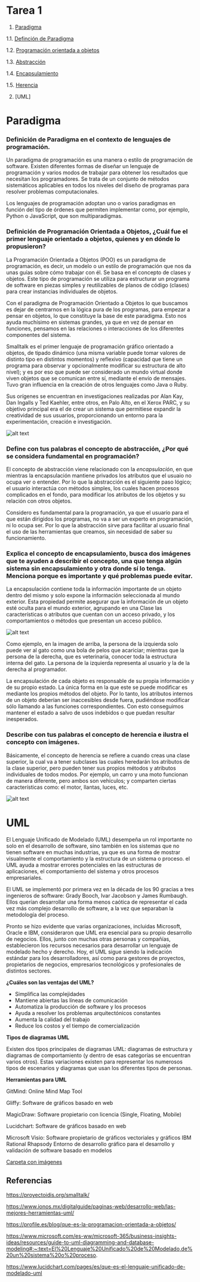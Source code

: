 # Tarea 1

1. [Paradigma](https://github.com/Cheshire03/ProgOO/edit/main/ParadigmaOO/README.md#paradigma)

  1.1. [Definción de Paradigma](https://github.com/Cheshire03/ProgOO/edit/main/ParadigmaOO/README.md#definici%C3%B3n-de-paradigma-en-el-contexto-de-lenguajes-de-programaci%C3%B3n)

  1.2. [Programación orientada a objetos](https://github.com/Cheshire03/ProgOO/edit/main/ParadigmaOO/README.md#definici%C3%B3n-de-programaci%C3%B3n-orientada-a-objetos-cu%C3%A1l-fue-el-primer-lenguaje-orientado-a-objetos-quienes-y-en-d%C3%B3nde-lo-propusieron)
  
  1.3. [Abstracción](https://github.com/Cheshire03/ProgOO/edit/main/ParadigmaOO/README.md#define-con-tus-palabras-el-concepto-de-abstracci%C3%B3n-por-qu%C3%A9-se-considera-fundamental-en-programaci%C3%B3n)
  
  1.4. [Encapsulamiento](https://github.com/Cheshire03/ProgOO/edit/main/ParadigmaOO/README.md#explica-el-concepto-de-encapsulamiento-busca-dos-im%C3%A1genes-que-te-ayuden-a-describir-el-concepto-una-que-tenga-alg%C3%BAn-sistema-sin-encapsulamiento-y-otra-donde-s%C3%AD-lo-tenga-menciona-porque-es-importante-y-qu%C3%A9-problemas-puede-evitar)
  
  1.5. [Herencia](https://github.com/Cheshire03/ProgOO/edit/main/ParadigmaOO/README.md#describe-con-tus-palabras-el-concepto-de-herencia-e-ilustra-el-concepto-con-im%C3%A1genes)
  
  2. [UML]


# Paradigma
### Definición de Paradigma en el contexto de lenguajes de programación.

Un paradigma de programación es una manera o estilo de programación de software. Existen diferentes formas de diseñar un lenguaje de programación y varios modos de trabajar para obtener los resultados que necesitan los programadores.  Se trata de un conjunto de métodos sistemáticos aplicables en todos los niveles del diseño de programas para resolver problemas computacionales.

Los lenguajes de programación adoptan uno o varios paradigmas en función del tipo de órdenes que permiten implementar como, por ejemplo, Python o JavaScript, que son multiparadigmas.

### Definición de Programación Orientada a Objetos, ¿Cuál fue el primer lenguaje orientado a objetos, quienes y en dónde lo propusieron? 

La Programación Orientada a Objetos (POO) es un paradigma de programación, es decir, un modelo o un estilo de programación que nos da unas guías sobre cómo trabajar con él. Se basa en el concepto de clases y objetos. Este tipo de programación se utiliza para estructurar un programa de software en piezas simples y reutilizables de planos de código (clases) para crear instancias individuales de objetos. 

Con el paradigma de Programación Orientado a Objetos lo que buscamos es dejar de centrarnos en la lógica pura de los programas, para empezar a pensar en objetos, lo que constituye la base de este paradigma. Esto nos ayuda muchísimo en sistemas grandes, ya que en vez de pensar en funciones, pensamos en las relaciones o interacciones de los diferentes componentes del sistema.

Smalltalk es el primer lenguaje de programación gráfico orientado a objetos, de tipado dinámico (una misma variable puede tomar valores de distinto tipo en distintos momentos) y reflexivo (capacidad que tiene un programa para observar y opcionalmente modificar su estructura de alto nivel); y es por eso que puede ser considerado un mundo virtual donde viven objetos que se comunican entre sí, mediante el envío de mensajes. Tuvo gran influencia en la creación de otros lenguajes como Java o Ruby.

Sus orígenes se encuentran en investigaciones realizadas por Alan Kay, Dan Ingalls y Ted Kaehler, entre otros, en Palo Alto, en el Xerox PARC, y su objetivo principal era el de crear un sistema que permitiese expandir la creatividad de sus usuarios, proporcionando un entorno para la experimentación, creación e investigación.

![alt text](https://github.com/Cheshire03/ProgOO/blob/main/img/alan-kay-dan-ingalls-david-c-smith.jpg "Fundadores")

### Define con tus palabras el concepto de abstracción, ¿Por qué se considera fundamental en programación? 

El concepto de abstracción viene relacionado con la *encapsulación*, en que mientras la encapsulación mantiene privados los atributos que el usuaio no ocupa ver o entender. Por lo que la abstracción es el siguiente paso lógico; el usuario interactúa con métodos simples, los cuales hacen procesos complicados en el fondo, para modificar los atributos de los objetos y su relación con otros objetos.

Considero es fundamental para la programación, ya que el usuario para el que están dirigidos los programas, no va a ser un experto en programación, ni lo ocupa ser. Por lo que la abstracción sirve para facilitar al usuario final el uso de las herramientas que creamos, sin necesidad de saber su funcionamiento.

### Explica el concepto de encapsulamiento, busca dos imágenes que te ayuden a describir el concepto, una que tenga algún sistema sin encapsulamiento y otra donde sí lo tenga. Menciona porque es importante y qué problemas puede evitar.

La encapsulación contiene toda la información importante de un objeto dentro del mismo y solo expone la información seleccionada al mundo exterior. 
Esta propiedad permite asegurar que la información de un objeto esté oculta para el mundo exterior, agrupando en una Clase las características o atributos que cuentan con un acceso privado, y los comportamientos o métodos que presentan un acceso público.

![alt text](https://github.com/Cheshire03/ProgOO/blob/main/img/abstracion.jpg "abstracción")

Como ejemplo, en la imagen de arriba, la persona de la izquierda solo puede ver al gato como una bola de pelos que acariciar; mientras que la persona de la derecha, que es veterinaria, conocer toda la estructura interna del gato. La persona de la izquierda representa al usuario y la de la derecha al programador.

La encapsulación de cada objeto es responsable de su propia información y de su propio estado. La única forma en la que este se puede modificar es mediante los propios métodos del objeto. Por lo tanto, los atributos internos de un objeto deberían ser inaccesibles desde fuera, pudiéndose modificar sólo llamando a las funciones correspondientes. Con esto conseguimos mantener el estado a salvo de usos indebidos o que puedan resultar inesperados. 

### Describe con tus palabras el concepto de herencia e ilustra el concepto con imágenes.

Básicamente, el concepto de herencia se refiere a cuando creas una clase superior, la cual va a tener subclases las cuales heredarán los atributos de la clase superior, pero pueden tener sus propios métodos y atributos individuales de todos modos. Por ejemplo, un carro y una moto funcionan de manera diferente, pero ambos son vehículos; y comparten ciertas características como: el motor, llantas, luces, etc.

![alt text](https://github.com/Cheshire03/ProgOO/blob/main/img/94489697-9910-4c8e-ade7-ee3fa996362f.jpg "herencia")

# UML

El Lenguaje Unificado de Modelado (UML) desempeña un rol importante no solo en el desarrollo de software, sino también en los sistemas que no tienen software en muchas industrias, ya que es una forma de mostrar visualmente el comportamiento y la estructura de un sistema o proceso. el UML ayuda a mostrar errores potenciales en las estructuras de aplicaciones, el comportamiento del sistema y otros procesos empresariales.  

El UML se implementó por primera vez en la década de los 90 gracias a tres ingenieros de software: Grady Booch, Ivar Jacobson y James Rumbaugh. Ellos querían desarrollar una forma menos caótica de representar el cada vez más complejo desarrollo de software, a la vez que separaban la metodología del proceso. 

Pronto se hizo evidente que varias organizaciones, incluidas Microsoft, Oracle e IBM, consideraron que UML era esencial para su propio desarrollo de negocios. Ellos, junto con muchas otras personas y compañías, establecieron los recursos necesarios para desarrollar un lenguaje de modelado hecho y derecho. Hoy, el UML sigue siendo la indicación estándar para los desarrolladores, así como para gestores de proyectos, propietarios de negocios, empresarios tecnológicos y profesionales de distintos sectores. 

**¿Cuáles son las ventajas del UML?**

- Simplifica las complejidades 
- Mantiene abiertas las líneas de comunicación 
- Automatiza la producción de software y los procesos  
- Ayuda a resolver los problemas arquitectónicos constantes 
- Aumenta la calidad del trabajo 
- Reduce los costos y el tiempo de comercialización

**Tipos de diagramas UML**

Existen dos tipos principales de diagramas UML: diagramas de estructura y diagramas de comportamiento (y dentro de esas categorías se encuentran varios otros). Estas variaciones existen para representar los numerosos tipos de escenarios y diagramas que usan los diferentes tipos de personas. 

**Herramientas para UML**

GitMind: Online Mind Map Tool

Gliffy: Software de gráficos basado en web

MagicDraw: Software propietario con licencia (Single, Floating, Mobile)

Lucidchart: Software de gráficos basado en web

Microsoft Visio: Software propietario de gráficos vectoriales y gráficos
IBM Rational Rhapsody	Entorno de desarrollo gráfico para el desarrollo y validación de software basado en modelos

[Carpeta con imágenes](https://github.com/Cheshire03/ProgOO/tree/main/img)

## Referencias

https://proyectoidis.org/smalltalk/

https://www.ionos.mx/digitalguide/paginas-web/desarrollo-web/las-mejores-herramientas-uml/

https://profile.es/blog/que-es-la-programacion-orientada-a-objetos/

https://www.microsoft.com/es-ww/microsoft-365/business-insights-ideas/resources/guide-to-uml-diagramming-and-database-modeling#:~:text=El%20Lenguaje%20Unificado%20de%20Modelado,de%20un%20sistema%20o%20proceso.

https://www.lucidchart.com/pages/es/que-es-el-lenguaje-unificado-de-modelado-uml

